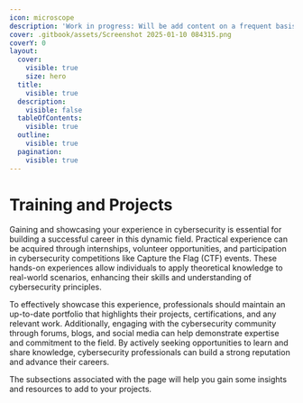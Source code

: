 ```yaml
---
icon: microscope
description: 'Work in progress: Will be add content on a frequent basis.'
cover: .gitbook/assets/Screenshot 2025-01-10 084315.png
coverY: 0
layout:
  cover:
    visible: true
    size: hero
  title:
    visible: true
  description:
    visible: false
  tableOfContents:
    visible: true
  outline:
    visible: true
  pagination:
    visible: true
---
```


# Training and Projects

Gaining and showcasing your experience in cybersecurity is essential for building a successful career in this dynamic field. Practical experience can be acquired through internships, volunteer opportunities, and participation in cybersecurity competitions like Capture the Flag (CTF) events. These hands-on experiences allow individuals to apply theoretical knowledge to real-world scenarios, enhancing their skills and understanding of cybersecurity principles.&#x20;

To effectively showcase this experience, professionals should maintain an up-to-date portfolio that highlights their projects, certifications, and any relevant work. Additionally, engaging with the cybersecurity community through forums, blogs, and social media can help demonstrate expertise and commitment to the field. By actively seeking opportunities to learn and share knowledge, cybersecurity professionals can build a strong reputation and advance their careers.

The subsections associated with the page will help you gain some insights and resources to add to your projects.
